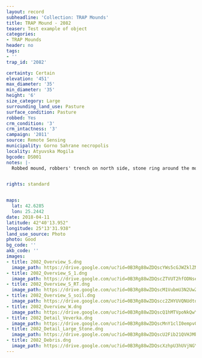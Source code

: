 ```yaml
---
layout: record
subheadline: 'Collection: TRAP Mounds'
title: TRAP Mound - 2082
teaser: Test example of object
categories:
- TRAP Mounds
header: no
tags:
- ''
trap_id: '2082'

certainty: Certain
elevation: '451'
max_diameter: '35'
min_diameter: '35'
height: '6'
size_category: Large
surrounding_land_use: Pasture
surface_condition: Pasture
robbed: Yes
crm_condition: '3'
crm_intactness: '3'
campaign: '2011'
source: Remote Sensing
municipality: Gorno Sahrane necropolis
locality: Atyuvska Mogila
bgcode: DS001
notes: |-
  Robbed mound, robbers' trench on north side, stone ring around the mound, earth taken next to the mound.


rights: standard


maps:
  lat: 42.6285
  lon: 25.2442
date: 2018-04-11
latitude: 42°40'13.952"
longitude: 25°13'31.938"
land_use_source: Photo
photo: Good
bg_code: ''
akb_code: ''
images:
- title: 2082_Overview_S.dng
  image_path: https://drive.google.com/uc?id=0B3Rg88wZDQscYWs5cGJWZklZN0U
- title: 2082_Overview_S_1.dng
  image_path: https://drive.google.com/uc?id=0B3Rg88wZDQscZTVUT2hfODNsejQ
- title: 2082_Overview_S_RT.dng
  image_path: https://drive.google.com/uc?id=0B3Rg88wZDQscM1VubmU3N2UwZUE
- title: 2082_Overview_S_soil.dng
  image_path: https://drive.google.com/uc?id=0B3Rg88wZDQscc2ZHYUVQNUdtdEE
- title: 2082_Overview_W.dng
  image_path: https://drive.google.com/uc?id=0B3Rg88wZDQscQ1hMTVpoNkQwYWs
- title: 2082_Detail_Veverka.dng
  image_path: https://drive.google.com/uc?id=0B3Rg88wZDQscMnY1clI0empvQ3M
- title: 2082_Detail_Large_Stone.dng
  image_path: https://drive.google.com/uc?id=0B3Rg88wZDQscU2Fib21QVHJMbTQ
- title: 2082_Debris.dng
  image_path: https://drive.google.com/uc?id=0B3Rg88wZDQscXzhpU3hUVjNGY0E
---
```


